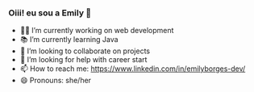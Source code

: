 ### Oiii! eu sou a Emily 👋

- 👩‍💻 I’m currently working on web development
- 📚 I’m currently learning Java
- 👯 I’m looking to collaborate on projects
- 🤔 I’m looking for help with career start
- 📫 How to reach me: https://www.linkedin.com/in/emilyborges-dev/
- 😄 Pronouns: she/her

